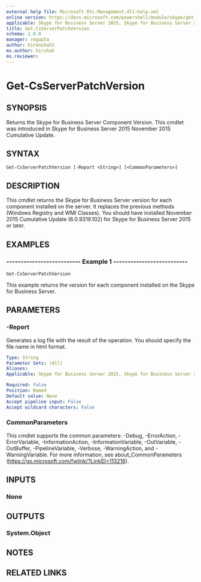 ```yaml
---
external help file: Microsoft.Rtc.Management.dll-help.xml
online version: https://docs.microsoft.com/powershell/module/skype/get-csserverpatchversion
applicable: Skype for Business Server 2015, Skype for Business Server 2019
title: Get-CsServerPatchVersion
schema: 2.0.0
manager: rogupta
author: hirenshah1
ms.author: hirshah
ms.reviewer:
---
```


# Get-CsServerPatchVersion

## SYNOPSIS
Returns the Skype for Business Server Component Version. This cmdlet was introduced in Skype for Business Server 2015 November 2015 Cumulative Update.

## SYNTAX

```
Get-CsServerPatchVersion [-Report <String>] [<CommonParameters>]
```

## DESCRIPTION
This cmdlet returns the Skype for Business Server version for each component installed on the server. It replaces the previous methods (Windows Registry and WMI Classes). 
You should have installed November 2015 Cumulative Update (6.0.9319.102) for Skype for Business Server 2015 or later.

## EXAMPLES

### -------------------------- Example 1 --------------------------
```
Get-CsServerPatchVersion
```

This example returns the version for each component installed on the Skype for Business Server.


## PARAMETERS

### -Report
Generates a log file with the result of the operation. You should specify the file name in html format.

```yaml
Type: String
Parameter Sets: (All)
Aliases: 
Applicable: Skype for Business Server 2015, Skype for Business Server 2019

Required: False
Position: Named
Default value: None
Accept pipeline input: False
Accept wildcard characters: False
```

### CommonParameters
This cmdlet supports the common parameters: -Debug, -ErrorAction, -ErrorVariable, -InformationAction, -InformationVariable, -OutVariable, -OutBuffer, -PipelineVariable, -Verbose, -WarningAction, and -WarningVariable. For more information, see about_CommonParameters (https://go.microsoft.com/fwlink/?LinkID=113216).

## INPUTS

### None

## OUTPUTS

### System.Object

## NOTES

## RELATED LINKS

